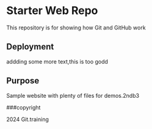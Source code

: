 # Starter Web Repo

This repository is for showing how Git and GitHub work

## Deployment
addding some more text,this is too godd

## Purpose

Sample website with plenty of files for demos.2ndb3

###copyright 

2024 Git.training